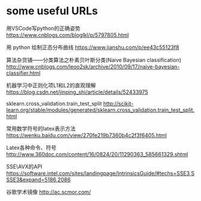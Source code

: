 # some useful URLs


用VSCode写python的正确姿势   https://www.cnblogs.com/bloglkl/p/5797805.html

用 python 绘制正态分布曲线    https://www.jianshu.com/p/ee43c55123f8

算法杂货铺——分类算法之朴素贝叶斯分类(Naive Bayesian classification)  http://www.cnblogs.com/leoo2sk/archive/2010/09/17/naive-bayesian-classifier.html

机器学习中正则化项L1和L2的直观理解 https://blog.csdn.net/jinping_shi/article/details/52433975

sklearn.cross_validation.train_test_split http://scikit-learn.org/stable/modules/generated/sklearn.cross_validation.train_test_split.html

常用数学符号的latex表示方法  https://wenku.baidu.com/view/270fe219b7360b4c2f3f6405.html

Latex各种命令、符号  http://www.360doc.com/content/16/0824/20/11290363_585661329.shtml

SSE\AVX的API   https://software.intel.com/sites/landingpage/IntrinsicsGuide/#techs=SSE3,SSSE3&expand=5186,2086

谷歌学术镜像  http://ac.scmor.com/
